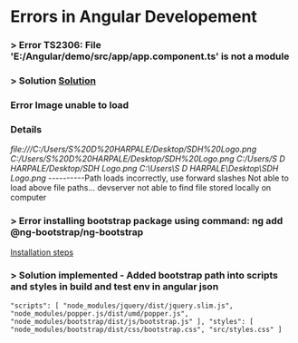 # Errors in Angular Developement
### > Error TS2306: File 'E:/Angular/demo/src/app/app.component.ts' is not a module
### > Solution [Solution](https://stackoverflow.com/questions/34629517/file-app-hero-ts-is-not-a-module-error-in-the-console-where-to-store-interfac)

### Error Image unable to load
### Details
*file:///C:/Users/S%20D%20HARPALE/Desktop/SDH%20Logo.png*
*C:/Users/S%20D%20HARPALE/Desktop/SDH%20Logo.png*
*C:/Users/S D HARPALE/Desktop/SDH Logo.png* 
*C:\Users\S D HARPALE\Desktop\SDH Logo.png* ----------Path loads incorrectly, use forward slashes 
Not able to load above file paths... devserver not able to find file stored locally on computer

### > Error installing bootstrap package using command: ng add @ng-bootstrap/ng-bootstrap
[Installation steps](https://ng-bootstrap.github.io/#/getting-started)
### > Solution implemented - Added bootstrap path into scripts and styles in build and test env in angular json
`"scripts": [
   "node_modules/jquery/dist/jquery.slim.js",
   "node_modules/popper.js/dist/umd/popper.js",
   "node_modules/bootstrap/dist/js/bootstrap.js"
 ],
 "styles": [
    "node_modules/bootstrap/dist/css/bootstrap.css",
    "src/styles.css"
]`


